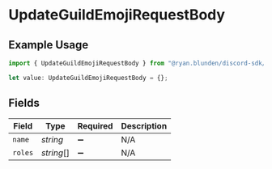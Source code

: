 # UpdateGuildEmojiRequestBody

## Example Usage

```typescript
import { UpdateGuildEmojiRequestBody } from "@ryan.blunden/discord-sdk/models/operations";

let value: UpdateGuildEmojiRequestBody = {};
```

## Fields

| Field              | Type               | Required           | Description        |
| ------------------ | ------------------ | ------------------ | ------------------ |
| `name`             | *string*           | :heavy_minus_sign: | N/A                |
| `roles`            | *string*[]         | :heavy_minus_sign: | N/A                |